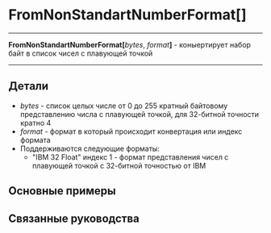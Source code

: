 # FromNonStandartNumberFormat[]

---

**FromNonStandartNumberFormat[**_bytes_, _format_**]** - коныертирует набор байт в список чисел с плавующей точкой

---

## Детали

- _bytes_ - список целых числе от 0 до 255 кратный байтовому представлению числа с плавующей точкой, для 32-битной точности кратно 4
- _format_ - формат в который происходит конвертация или индекс формата
- Поддерживаются следующие форматы: 
  - "IBM 32 Float" индекс 1 - формат представления чисел с плавующей точкой с 32-битной точностью от IBM

## Основные примеры

## Связанные руководства
